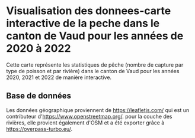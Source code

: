 # Visualisation des donnees-carte interactive de la peche dans le canton de Vaud pour les années de 2020 à 2022

Cette carte représente les statistiques de pêche (nombre de capture par type de poisson et par rivière) dans le canton de Vaud pour les années 2020, 2021 et 2022 de manière interactive. 

## Base de données
Les données géographique proviennent de https://leafletjs.com/ qui est un contributeur d'https://www.openstreetmap.org/. pour la couche des rivières, elle provient également d'OSM et a été exporter grâce à https://overpass-turbo.eu/.
